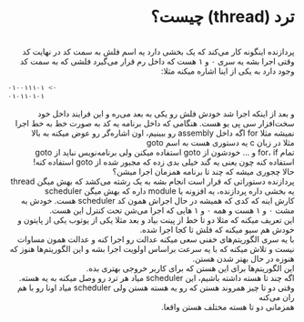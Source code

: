 <div dir=rtl>
<h1>ترد (thread) چیست؟</h1>
<br>
پردازنده اینگونه کار می‌کند که یک بخشی دارد یه اسم فلش به سمت کد
در نهایت کد وقتی اجرا بشه یه سری ۰ و ۱ هست که داخل رم قرار می‌گیرد
فلشی که به سمت کد وجود دارد به یکی از اینا اشاره میکنه مثلا:<br>
</div>


```py
۰۱۰۰۱۱۱۰۱ <-
۰۱۰۱۱۰۱۰۱
```

<div dir=rtl>
و بعد از اینکه اجرا شد خودش فلش رو یکی به بعد می‌ره و این فرایند داخل خود سخت‌افزار سی پی یو هست.
هنگامی که داخل برنامه یه کد به صورت خط به خط اجرا نمیشه مثلا for اگه داخل assembly رو ببینیم، اون اشاره‌گر رو عوض میکنه به بالا<br>
مثلا در زبان c یه دستوری هست به اسم goto<br>
تمام for، if و ... خودشون از goto استفاده میکنن ولی برنامه‌نویس نباید از goto استفاده کنه چون یعنی یه گند خیلی بدی زده که مجبور شده از goto استفاده کنه!<br>
حالا چجوری میشه که چند تا برنامه همزمان اجرا میشن؟<br>
پردازنده دستوراتی که قرار است انجام بشه به یک رشته می‌کشد که بهش میگن thread<br>
یه بخشی داره پردازنده، یه افزونه یا module داره که بهش میگن scheduler<br>
کارش اینه که کدی که همیشه در حال اجراش همون کد scheduler هست. خودش یه مشت ۰ و ۱ هست و همه ۰ و ۱ هایی که اجرا می‌شن تحت کنترل این هست.<br>
این تعریف میکنه که مثلا دو تا خط از پینت بیاد و بعد مثلا یکی از یوتوب یکی از پایتون و خودش هم سیو میکنه که فلش تا کجا اجرا شده.<br>
با یه سری الگوریتم‌های خفنی سعی میکنه عدالت رو اجرا کنه و عدالت همون مساوات نیست و تلاش میکنه که با یه سرعت براساس اولویت اجرا بشه و این الگوریتم‌ها هنوز که هنوزه در حال بهتر شدن هستن.<br>
این الگوریتم‌ها برای این هستن که برای کاربر خروجی بهتری بده.<br>
اگه چند تا هسته داشته باشیم، این scheduler میاد هر ترد رو وصل میکنه به یه هسته.<br>
وقتی دو تا چیز همروند هستن که رو یه هسته هستن ولی scheduler میاد اونا رو با هم ران می‌کنه<br>
همزمانی دو تا هسته مختلف هستن واقعا.<br>
</div>


